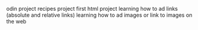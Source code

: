odin project recipes project
first html project 
learning how to ad links (absolute and relative links)
learning how to ad images or link to images on the web